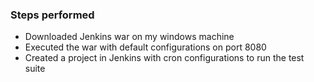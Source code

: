 ### Steps performed
- Downloaded Jenkins war on my windows machine
- Executed the war with default configurations on port 8080
- Created a project in Jenkins with cron configurations to run the test suite
